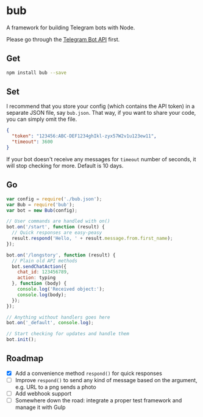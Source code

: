 # bub
A framework for building Telegram bots with Node.

Please go through the [Telegram Bot API](https://core.telegram.org/bots/api) first.

## Get

```bash
npm install bub --save
```

## Set
I recommend that you store your config (which contains the API token) in a separate JSON file, say `bub.json`. That way, if you want to share your code, you can simply omit the file.

```json
{
  "token": "123456:ABC-DEF1234ghIkl-zyx57W2v1u123ew11",
  "timeout": 3600
}
```

If your bot doesn't receive any messages for `timeout` number of seconds, it will stop checking for more. Default is 10 days.

## Go

```javascript
var config = require('./bub.json');
var Bub = require('bub');
var bot = new Bub(config);

// User commands are handled with on()
bot.on('/start', function (result) {
  // Quick responses are easy-peasy
  result.respond('Hello, ' + result.message.from.first_name);
});

bot.on('/longstory', function (result) {
  // Plain old API methods
  bot.sendChatAction({
    chat_id: 123456789,
    action: typing
  }, function (body) {
    console.log('Received object:');
    console.log(body);
  });
});

// Anything without handlers goes here
bot.on('_default', console.log);

// Start checking for updates and handle them
bot.init();
```

## Roadmap
- [x] Add a convenience method `respond()` for quick responses
- [ ] Improve `respond()` to send any kind of message based on the argument, e.g. URL to a png sends a photo
- [ ] Add webhook support
- [ ] Somewhere down the road: integrate a proper test framework and manage it with Gulp
